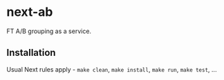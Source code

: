 # next-ab

FT A/B grouping as a service.

## Installation

Usual Next rules apply - `make clean`, `make install`, `make run`, `make test`, ...
